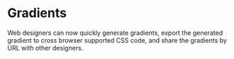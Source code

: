 # Gradients
Web designers can now quickly generate gradients, export the generated gradient to cross browser supported CSS code, and share the gradients by URL with other designers.
